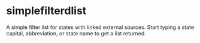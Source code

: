 # simplefilterdlist
A simple filter list for states with linked external sources. Start typing a state capital, abbreviation, or state name to get a list returned.
